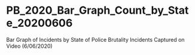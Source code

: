 # PB_2020_Bar_Graph_Count_by_State_20200606
 Bar Graph of Incidents by State of Police Brutality Incidents Captured on Video (6/06/2020)
